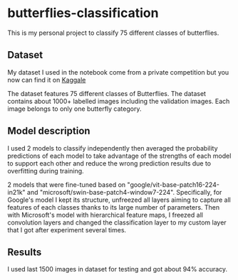 # butterflies-classification

This is my personal project to classify 75 different classes of butterflies.

## Dataset

My dataset I used in the notebook come from a private competition but you now can find it on [Kaggale](https://www.kaggle.com/datasets/phucthaiv02/butterfly-image-classification)

The dataset features 75 different classes of Butterflies. The dataset contains about 1000+ labelled images including the validation images. Each image belongs to only one butterfly category.

## Model description

I used 2 models to classify independently then averaged the probability predictions of each model to take advantage of the strengths of each model to support each other and reduce the wrong prediction results due to overfitting during training. 

2 models that were fine-tuned based on "google/vit-base-patch16-224-in21k" and "microsoft/swin-base-patch4-window7-224". Specifically, for Google's model I kept its structure, unfreezed all layers aiming to capture all features of each classes thanks to its large number of parameters. Then with Microsoft's model with hierarchical feature maps, I freezed all convolution layers and changed the classification layer to my custom layer that I got after experiment several times. 

## Results

I used last 1500 images in dataset for testing and got about 94% accuracy. 

